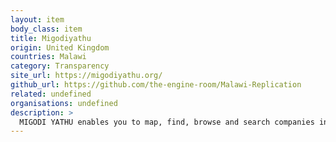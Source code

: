 ```yaml
---
layout: item
body_class: item
title: Migodiyathu
origin: United Kingdom
countries: Malawi
category: Transparency
site_url: https://migodiyathu.org/
github_url: https://github.com/the-engine-room/Malawi-Replication
related: undefined
organisations: undefined
description: >
  MIGODI YATHU enables you to map, find, browse and search companies involved in exploring and extracting Malawi’s minerals.
---
```

